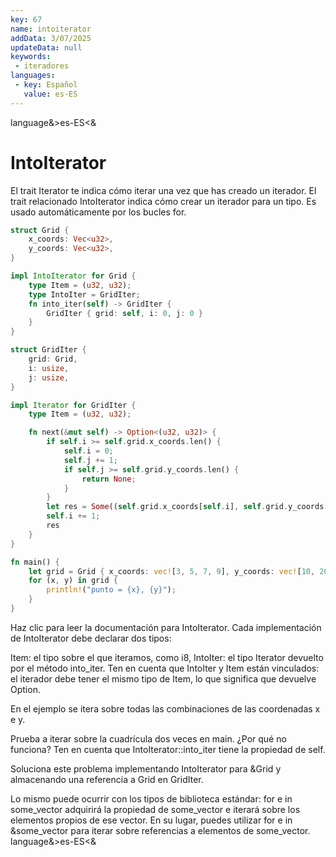 ```yaml
---
key: 67
name: intoiterator
addData: 3/07/2025
updateData: null
keywords: 
 - iteradores
languages:
 - key: Español
   value: es-ES
---
```

language&>es-ES<&
# IntoIterator
El trait Iterator te indica cómo iterar una vez que has creado un iterador. El trait relacionado IntoIterator indica cómo crear un iterador para un tipo. Es usado automáticamente por los bucles for.


```rust
struct Grid {
    x_coords: Vec<u32>,
    y_coords: Vec<u32>,
}

impl IntoIterator for Grid {
    type Item = (u32, u32);
    type IntoIter = GridIter;
    fn into_iter(self) -> GridIter {
        GridIter { grid: self, i: 0, j: 0 }
    }
}

struct GridIter {
    grid: Grid,
    i: usize,
    j: usize,
}

impl Iterator for GridIter {
    type Item = (u32, u32);

    fn next(&mut self) -> Option<(u32, u32)> {
        if self.i >= self.grid.x_coords.len() {
            self.i = 0;
            self.j += 1;
            if self.j >= self.grid.y_coords.len() {
                return None;
            }
        }
        let res = Some((self.grid.x_coords[self.i], self.grid.y_coords[self.j]));
        self.i += 1;
        res
    }
}

fn main() {
    let grid = Grid { x_coords: vec![3, 5, 7, 9], y_coords: vec![10, 20, 30, 40] };
    for (x, y) in grid {
        println!("punto = {x}, {y}");
    }
}
```

Haz clic para leer la documentación para IntoIterator. Cada implementación de IntoIterator debe declarar dos tipos:

Item: el tipo sobre el que iteramos, como i8,
IntoIter: el tipo Iterator devuelto por el método into_iter.
Ten en cuenta que IntoIter y Item están vinculados: el iterador debe tener el mismo tipo de Item, lo que significa que devuelve Option<Item>.

En el ejemplo se itera sobre todas las combinaciones de las coordenadas x e y.

Prueba a iterar sobre la cuadrícula dos veces en main. ¿Por qué no funciona? Ten en cuenta que IntoIterator::into_iter tiene la propiedad de self.

Soluciona este problema implementando IntoIterator para &Grid y almacenando una referencia a Grid en GridIter.

Lo mismo puede ocurrir con los tipos de biblioteca estándar: for e in some_vector adquirirá la propiedad de some_vector e iterará sobre los elementos
propios de ese vector. En su lugar, puedes utilizar for e in &some_vector para iterar sobre referencias a elementos de some_vector.
language&>es-ES<&